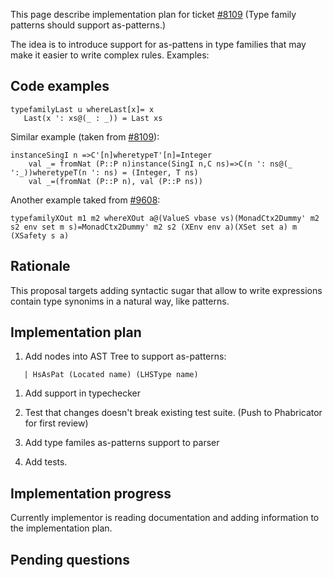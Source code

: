 
This page describe implementation plan for ticket  [\#8109](https://gitlab.haskell.org//ghc/ghc/issues/8109) (Type family patterns should support as-patterns.)


The idea is to introduce support for as-pattens in type families that may make
it easier to write complex rules. Examples:

## Code examples

```
typefamilyLast u whereLast[x]= x
   Last(x ': xs@(_ : _)) = Last xs
```


Similar example (taken from [\#8109](https://gitlab.haskell.org//ghc/ghc/issues/8109)):

```
instanceSingI n =>C'[n]wheretypeT'[n]=Integer
    val _= fromNat (P::P n)instance(SingI n,C ns)=>C(n ': ns@(_ ':_))wheretypeT(n ': ns) = (Integer, T ns)
    val _=(fromNat (P::P n), val (P::P ns))
```


Another example taked from [\#9608](https://gitlab.haskell.org//ghc/ghc/issues/9608):

```
typefamilyXOut m1 m2 whereXOut a@(ValueS vbase vs)(MonadCtx2Dummy' m2 s2 env set m s)=MonadCtx2Dummy' m2 s2 (XEnv env a)(XSet set a) m (XSafety s a)
```

## Rationale


This proposal targets adding syntactic sugar that allow to write
expressions contain type synonims in a natural way, like patterns.

## Implementation plan

1. Add nodes into AST Tree to support as-patterns:

```wiki
   | HsAsPat (Located name) (LHSType name)
```

1. Add support in typechecker

1. Test that changes doesn't break existing test suite. (Push to Phabricator for first review)

1. Add type familes as-patterns support to parser

1. Add tests.

## Implementation progress


Currently implementor is reading documentation and adding information to the implementation plan.

## Pending questions